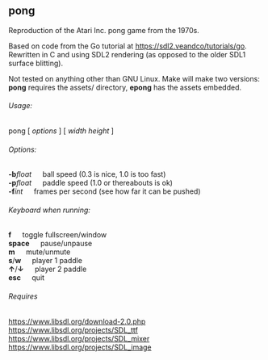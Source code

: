 ## pong

Reproduction of the Atari Inc. pong game from the 1970s.

Based on code from the Go tutorial at https://sdl2.veandco/tutorials/go.
Rewritten in C and using SDL2 rendering (as opposed to the older SDL1 surface blitting).

Not tested on anything other than GNU Linux. Make will make two versions: **pong** requires the assets/ directory,
**epong** has the assets embedded.

###### Usage: 

pong [ *options* ] [ *width height* ]

###### Options:

**-b***float* &emsp; ball speed (0.3 is nice, 1.0 is too fast)\
**-p***float* &emsp; paddle speed (1.0 or thereabouts is ok)\
**-f***int* &emsp; frames per second (see how far it can be pushed)

###### Keyboard when running:

**f** &emsp; toggle fullscreen/window\
**space** &emsp; pause/unpause\
**m** &emsp; mute/unmute\
**s**/**w** &emsp; player 1 paddle\
**↑**/**↓** &emsp; player 2 paddle\
**esc** &emsp; quit

###### Requires

https://www.libsdl.org/download-2.0.php  
https://www.libsdl.org/projects/SDL_ttf  
https://www.libsdl.org/projects/SDL_mixer  
https://www.libsdl.org/projects/SDL_image


